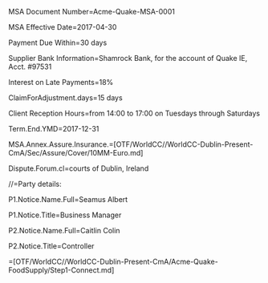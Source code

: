 MSA Document Number=<span class="highlight">Acme-Quake-MSA-0001</a>

MSA Effective Date=<span class="highlight">2017-04-30</a>

Payment Due Within=<span class="highlight">30 days</a>

Supplier Bank Information=<span class="highlight">Shamrock Bank, for the account of Quake IE, Acct. #97531</a>

Interest on Late Payments=<span class="highlight">18%</a>

ClaimForAdjustment.days=<span class="highlight">15 days</a>

Client Reception Hours=from 14:00 to 17:00 on Tuesdays through Saturdays  

Term.End.YMD=<span class="highlight">2017-12-31</a>

MSA.Annex.Assure.Insurance.=[OTF/WorldCC//WorldCC-Dublin-Present-CmA/Sec/Assure/Cover/10MM-Euro.md]

Dispute.Forum.cl=courts of Dublin, Ireland

//=Party details:

P1.Notice.Name.Full=Seamus Albert

P1.Notice.Title=Business Manager

P2.Notice.Name.Full=Caitlin Colin

P2.Notice.Title=Controller

=[OTF/WorldCC//WorldCC-Dublin-Present-CmA/Acme-Quake-FoodSupply/Step1-Connect.md]